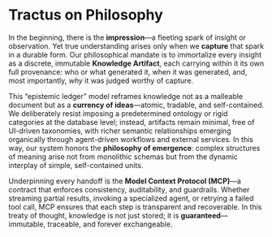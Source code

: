# Tractus on Philosophy

In the beginning, there is the **impression**—a fleeting spark of insight or observation. Yet true understanding arises only when we **capture** that spark in a durable form. Our philosophical mandate is to immortalize every insight as a discrete, immutable **Knowledge Artifact**, each carrying within it its own full provenance: who or what generated it, when it was generated, and, most importantly, *why* it was judged worthy of capture.

This “epistemic ledger” model reframes knowledge not as a malleable document but as a **currency of ideas**—atomic, tradable, and self-contained. We deliberately resist imposing a predetermined ontology or rigid categories at the database level; instead, artifacts remain minimal, free of UI-driven taxonomies, with richer semantic relationships emerging organically through agent-driven workflows and external services. In this way, our system honors the **philosophy of emergence**: complex structures of meaning arise not from monolithic schemas but from the dynamic interplay of simple, self-contained units.

Underpinning every handoff is the **Model Context Protocol (MCP)**—a contract that enforces consistency, auditability, and guardrails. Whether streaming partial results, invoking a specialized agent, or retrying a failed tool call, MCP ensures that each step is transparent and recoverable. In this treaty of thought, knowledge is not just stored; it is **guaranteed**—immutable, traceable, and forever exchangeable.
